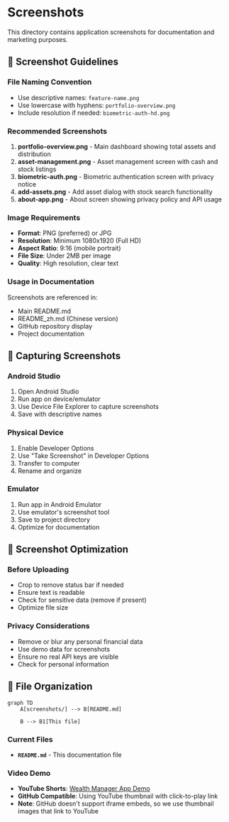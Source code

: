# Screenshots

This directory contains application screenshots for documentation and marketing purposes.

## 📱 Screenshot Guidelines

### File Naming Convention
- Use descriptive names: `feature-name.png`
- Use lowercase with hyphens: `portfolio-overview.png`
- Include resolution if needed: `biometric-auth-hd.png`

### Recommended Screenshots

1. **portfolio-overview.png** - Main dashboard showing total assets and distribution
2. **asset-management.png** - Asset management screen with cash and stock listings
3. **biometric-auth.png** - Biometric authentication screen with privacy notice
4. **add-assets.png** - Add asset dialog with stock search functionality
5. **about-app.png** - About screen showing privacy policy and API usage

### Image Requirements
- **Format**: PNG (preferred) or JPG
- **Resolution**: Minimum 1080x1920 (Full HD)
- **Aspect Ratio**: 9:16 (mobile portrait)
- **File Size**: Under 2MB per image
- **Quality**: High resolution, clear text

### Usage in Documentation
Screenshots are referenced in:
- Main README.md
- README_zh.md (Chinese version)
- GitHub repository display
- Project documentation

## 📸 Capturing Screenshots

### Android Studio
1. Open Android Studio
2. Run app on device/emulator
3. Use Device File Explorer to capture screenshots
4. Save with descriptive names

### Physical Device
1. Enable Developer Options
2. Use "Take Screenshot" in Developer Options
3. Transfer to computer
4. Rename and organize

### Emulator
1. Run app in Android Emulator
2. Use emulator's screenshot tool
3. Save to project directory
4. Optimize for documentation

## 🎨 Screenshot Optimization

### Before Uploading
- Crop to remove status bar if needed
- Ensure text is readable
- Check for sensitive data (remove if present)
- Optimize file size

### Privacy Considerations
- Remove or blur any personal financial data
- Use demo data for screenshots
- Ensure no real API keys are visible
- Check for personal information

## 📁 File Organization

```mermaid
graph TD
    A[screenshots/] --> B[README.md]
    
    B --> B1[This file]
```

### **Current Files**
- **`README.md`** - This documentation file

### **Video Demo**
- **YouTube Shorts**: [Wealth Manager App Demo](https://youtube.com/shorts/kW68GsKsGJ0?feature=share)
- **GitHub Compatible**: Using YouTube thumbnail with click-to-play link
- **Note**: GitHub doesn't support iframe embeds, so we use thumbnail images that link to YouTube
